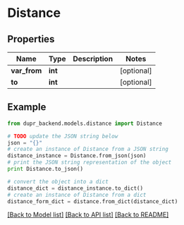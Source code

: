 # Distance


## Properties
Name | Type | Description | Notes
------------ | ------------- | ------------- | -------------
**var_from** | **int** |  | [optional] 
**to** | **int** |  | [optional] 

## Example

```python
from dupr_backend.models.distance import Distance

# TODO update the JSON string below
json = "{}"
# create an instance of Distance from a JSON string
distance_instance = Distance.from_json(json)
# print the JSON string representation of the object
print Distance.to_json()

# convert the object into a dict
distance_dict = distance_instance.to_dict()
# create an instance of Distance from a dict
distance_form_dict = distance.from_dict(distance_dict)
```
[[Back to Model list]](../README.md#documentation-for-models) [[Back to API list]](../README.md#documentation-for-api-endpoints) [[Back to README]](../README.md)


